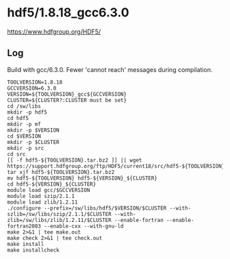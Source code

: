 hdf5/1.8.18_gcc6.3.0
====================

<https://www.hdfgroup.org/HDF5/>

Log
---

Build with gcc/6.3.0.  Fewer 'cannot reach' messages during compilation.

    TOOLVERSION=1.8.18
    GCCVERSION=6.3.0
    VERSION=${TOOLVERSION}_gcc${GCCVERSION}
    CLUSTER=${CLUSTER?:CLUSTER must be set}
    cd /sw/libs
    mkdir -p hdf5
    cd hdf5
    mkdir -p mf
    mkdir -p $VERSION
    cd $VERSION
    mkdir -p $CLUSTER
    mkdir -p src
    cd src
    [[ -f hdf5-${TOOLVERSION}.tar.bz2 ]] || wget https://support.hdfgroup.org/ftp/HDF5/current18/src/hdf5-${TOOLVERSION}.tar.bz2
    tar xjf hdf5-${TOOLVERSION}.tar.bz2 
    mv hdf5-${TOOLVERSION} hdf5-${VERSION}_${CLUSTER}
    cd hdf5-${VERSION}_${CLUSTER}
    module load gcc/$GCCVERSION
    module load szip/2.1.1
    module load zlib/1.2.11
    ./configure --prefix=/sw/libs/hdf5/$VERSION/$CLUSTER --with-szlib=/sw/libs/szip/2.1.1/$CLUSTER --with-zlib=/sw/libs/zlib/1.2.11/$CLUSTER --enable-fortran --enable-fortran2003 --enable-cxx --with-gnu-ld
    make 2>&1 | tee make.out
    make check 2>&1 | tee check.out
    make install
    make installcheck
